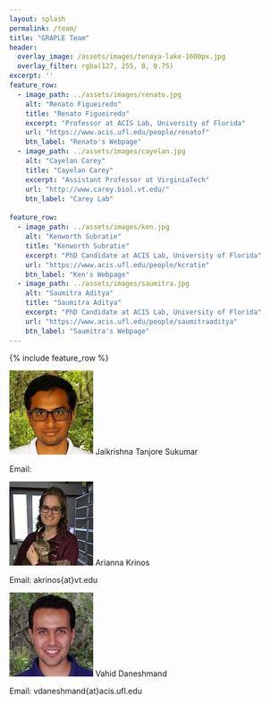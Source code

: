 ```yaml
---
layout: splash
permalink: /team/
title: "GRAPLE Team"
header:
  overlay_image: /assets/images/tenaya-lake-1600px.jpg
  overlay_filter: rgba(127, 255, 0, 0.75)
excerpt: ''
feature_row:
  - image_path: ../assets/images/renato.jpg
    alt: "Renato Figueiredo"
    title: "Renato Figueiredo"
    excerpt: "Professor at ACIS Lab, University of Florida"
    url: "https://www.acis.ufl.edu/people/renatof"
    btn_label: "Renato's Webpage"
  - image_path: ../assets/images/cayelan.jpg
    alt: "Cayelan Carey"
    title: "Cayelan Carey"
    excerpt: "Assistant Professor at VirginiaTech"
    url: "http://www.carey.biol.vt.edu/"
    btn_label: "Carey Lab"

feature_row:
  - image_path: ../assets/images/ken.jpg
    alt: "Kenworth Subratie"
    title: "Kenworth Subratie"
    excerpt: "PhD Candidate at ACIS Lab, University of Florida"
    url: "https://www.acis.ufl.edu/people/kcratie"
    btn_label: "Ken's Webpage"
  - image_path: ../assets/images/saumitra.jpg
    alt: "Saumitra Aditya"
    title: "Saumitra Aditya"
    excerpt: "PhD Candidate at ACIS Lab, University of Florida"
    url: "https://www.acis.ufl.edu/people/saumitraaditya"
    btn_label: "Saumitra's Webpage"
---
```

{% include feature_row %}


![Jaikrishna](../assets/images/jaikrishna.jpg)
Jaikrishna Tanjore Sukumar

Email: 

![Arianna](../assets/images/arianna.jpg)
Arianna Krinos

Email: akrinos{at}vt.edu

![Vahid](../assets/images/vahid.jpg)
Vahid Daneshmand

Email: vdaneshmand{at}acis.ufl.edu
